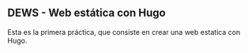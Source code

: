 ## DEWS - Web estática con Hugo 

Esta es la primera práctica, que consiste en crear una web estatica con Hugo.


